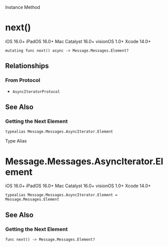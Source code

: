 Instance Method

# next()

iOS 16.0+  iPadOS 16.0+  Mac Catalyst 16.0+  visionOS 1.0+  Xcode 14.0+

    
    
    mutating func next() async -> Message.Messages.Element?

## Relationships

### From Protocol

  * `AsyncIteratorProtocol`

## See Also

### Getting the Next Element

`typealias Message.Messages.AsyncIterator.Element`

Type Alias

# Message.Messages.AsyncIterator.Element

iOS 16.0+  iPadOS 16.0+  Mac Catalyst 16.0+  visionOS 1.0+  Xcode 14.0+

    
    
    typealias Message.Messages.AsyncIterator.Element = Message.Messages.Element

## See Also

### Getting the Next Element

`func next() -> Message.Messages.Element?`

